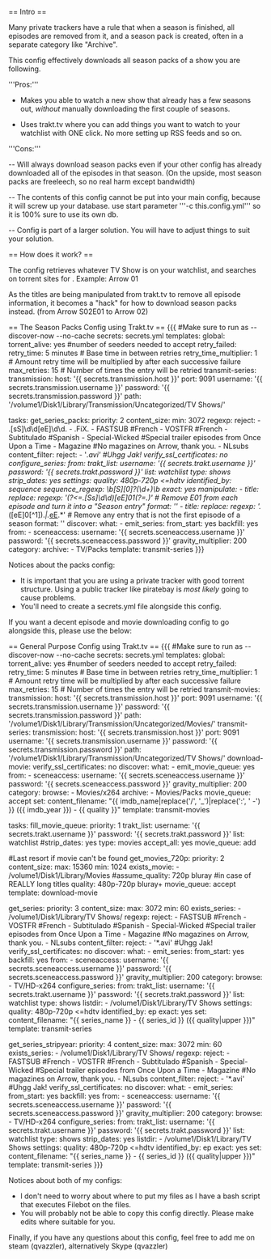 
== Intro ==

Many private trackers have a rule that when a season is finished, all episodes are removed from it, and a season pack is created, often in a separate category like "Archive".

This config effectively downloads all season packs of a show you are following.

'''Pros:'''

+ Makes you able to watch a new show that already has a few seasons out, _without_ manually downloading the first couple of seasons.

+ Uses trakt.tv where you can add things you want to watch to your watchlist with ONE click. No more setting up RSS feeds and so on.

'''Cons:'''

-- Will always download season packs even if your other config has already downloaded all of the episodes in that season. (On the upside, most season packs are freeleech, so no real harm except bandwidth)

-- The contents of this config cannot be put into your main config, because it will screw up your database. use start parameter '''-c this.config.yml''' so it is 100% sure to use its own db.

-- Config is part of a larger solution. You will have to adjust things to suit your solution.

== How does it work? == 

The config retrieves whatever TV Show is on your watchlist, and searches on torrent sites for <Name> <Season Number>. Example: Arrow 01

As the titles are being manipulated from trakt.tv to remove all episode information, it becomes a "hack" for how to download season packs instead. (from Arrow S02E01 to Arrow 02)

== The Season Packs Config using Trakt.tv ==
{{{
#Make sure to run as --discover-now --no-cache
secrets: secrets.yml
templates:
  global:
    torrent_alive: yes #number of seeders needed to accept
    retry_failed:
      retry_time: 5 minutes # Base time in between retries
      retry_time_multiplier: 1 # Amount retry time will be multiplied by after each successive failure
      max_retries: 15 # Number of times the entry will be retried
  transmit-series:
    transmission:
      host: '{{ secrets.transmission.host }}'
      port: 9091
      username: '{{ secrets.transmission.username }}'
      password: '{{ secrets.transmission.password }}'
      path: '/volume1/Disk1/Library/Transmission/Uncategorized/TV Shows/'

tasks:
  get_series_packs:
    priority: 2
    content_size:
      min: 3072
    regexp:
      reject:
        - \.[sS]\d\d[eE]\d\d\.
        - \.FiX\.
        - FASTSUB #French
        - VOSTFR #French
        - Subtitulado #Spanish
        - Special-Wicked #Special trailer episodes from Once Upon a Time
        - Magazine #No magazines on Arrow, thank you.
        - NLsubs
    content_filter:
      reject:
        - '*.avi' #Uhgg Jak!
    verify_ssl_certificates: no
    configure_series:
      from:
        trakt_list:
          username: '{{ secrets.trakt.username }}'
          password: '{{ secrets.trakt.password }}'
          list: watchlist
          type: shows
          strip_dates: yes
      settings:
        quality: 480p-720p <=hdtv
        identified_by: sequence
        sequence_regexp: \b[S][0]?(\d+)\b
        exact: yes
    manipulate:
      - title:
          replace:
            regexp: '(?<=\.[Ss]\d\d)[eE]01(?=\.)' # Remove E01 from each episode and turn it into a "Season entry"
            format: ''
      - title:
          replace:
            regexp: '.*([eE]0[^1]).*|.*[eE]([1-9]\d).*' # Remove any entry that is not the first episode of a season
            format: ''
    discover:
      what:
        - emit_series:
            from_start: yes
            backfill: yes
      from:
        - sceneaccess:
            username: '{{ secrets.sceneaccess.username }}'
            password: '{{ secrets.sceneaccess.password }}'
            gravity_multiplier: 200
            category:
              archive:
                - TV/Packs
    template: transmit-series
}}}

Notices about the packs config:
- It is important that you are using a private tracker with good torrent structure. Using a public tracker like piratebay is _most likely_ going to cause problems.
- You'll need to create a secrets.yml file alongside this config.

If you want a decent episode and movie downloading config to go alongside this, please use the below:

== General Purpose Config using Trakt.tv ==
{{{
#Make sure to run as --discover-now --no-cache
secrets: secrets.yml
templates:
  global:
    torrent_alive: yes #number of seeders needed to accept
    retry_failed:
      retry_time: 5 minutes # Base time in between retries
      retry_time_multiplier: 1 # Amount retry time will be multiplied by after each successive failure
      max_retries: 15 # Number of times the entry will be retried
  transmit-movies:
    transmission:
      host: '{{ secrets.transmission.host }}'
      port: 9091
      username: '{{ secrets.transmission.username }}'
      password: '{{ secrets.transmission.password }}'
      path: '/volume1/Disk1/Library/Transmission/Uncategorized/Movies/'
  transmit-series:
    transmission:
      host: '{{ secrets.transmission.host }}'
      port: 9091
      username: '{{ secrets.transmission.username }}'
      password: '{{ secrets.transmission.password }}'
      path: '/volume1/Disk1/Library/Transmission/Uncategorized/TV Shows/'
  download-movie:
    verify_ssl_certificates: no
    discover:
      what:
        - emit_movie_queue: yes
      from:
        - sceneaccess:
            username: '{{ secrets.sceneaccess.username }}'
            password: '{{ secrets.sceneaccess.password }}'
            gravity_multiplier: 200
            category:
              browse:
                - Movies/x264
              archive:
                - Movies/Packs
    movie_queue: accept
    set:
      content_filename: "{{ imdb_name|replace('/', '_')|replace(':', ' -') }} ({{ imdb_year }}) - {{ quality }}"
    template: transmit-movies

tasks:
  fill_movie_queue:
    priority: 1
    trakt_list:
      username: '{{ secrets.trakt.username }}'
      password: '{{ secrets.trakt.password }}'
      list: watchlist
      #strip_dates: yes
      type: movies
    accept_all: yes
    movie_queue: add

  #Last resort if movie can't be found
  get_movies_720p:
    priority: 2
    content_size:
      max: 15360
      min: 1024
    exists_movie:
      - /volume1/Disk1/Library/Movies
    #assume_quality: 720p bluray #in case of REALLY long titles
    quality: 480p-720p bluray+
    movie_queue: accept
    template: download-movie

  get_series:
    priority: 3
    content_size:
      max: 3072
      min: 60
    exists_series:
      - /volume1/Disk1/Library/TV Shows/
    regexp:
      reject:
        - FASTSUB #French
        - VOSTFR #French
        - Subtitulado #Spanish
        - Special-Wicked #Special trailer episodes from Once Upon a Time
        - Magazine #No magazines on Arrow, thank you.
        - NLsubs
    content_filter:
      reject:
        - '*.avi' #Uhgg Jak!
    verify_ssl_certificates: no
    discover:
      what:
        - emit_series:
            from_start: yes
            backfill: yes
      from:
        - sceneaccess:
            username: '{{ secrets.sceneaccess.username }}'
            password: '{{ secrets.sceneaccess.password }}'
            gravity_multiplier: 200
            category:
              browse:
                - TV/HD-x264
    configure_series:
      from:
        trakt_list:
          username: '{{ secrets.trakt.username }}'
          password: '{{ secrets.trakt.password }}'
          list: watchlist
          type: shows
        listdir:
          - /volume1/Disk1/Library/TV Shows
      settings:
        quality: 480p-720p <=hdtv
        identified_by: ep
        exact: yes
    set:
      content_filename: "{{ series_name }} - {{ series_id }} ({{ quality|upper }})"
    template: transmit-series

  get_series_stripyear:
    priority: 4
    content_size:
      max: 3072
      min: 60
    exists_series:
      - /volume1/Disk1/Library/TV Shows/
    regexp:
      reject:
        - FASTSUB #French
        - VOSTFR #French
        - Subtitulado #Spanish
        - Special-Wicked #Special trailer episodes from Once Upon a Time
        - Magazine #No magazines on Arrow, thank you.
        - NLsubs
    content_filter:
      reject:
        - '*.avi' #Uhgg Jak!
    verify_ssl_certificates: no
    discover:
      what:
        - emit_series:
            from_start: yes
            backfill: yes
      from:
        - sceneaccess:
            username: '{{ secrets.sceneaccess.username }}'
            password: '{{ secrets.sceneaccess.password }}'
            gravity_multiplier: 200
            category:
              browse:
                - TV/HD-x264
    configure_series:
      from:
        trakt_list:
          username: '{{ secrets.trakt.username }}'
          password: '{{ secrets.trakt.password }}'
          list: watchlist
          type: shows
          strip_dates: yes
        listdir:
          - /volume1/Disk1/Library/TV Shows
      settings:
        quality: 480p-720p <=hdtv
        identified_by: ep
        exact: yes
    set:
      content_filename: "{{ series_name }} - {{ series_id }} ({{ quality|upper }})"
    template: transmit-series
}}}

Notices about both of my configs:
- I don't need to worry about where to put my files as I have a bash script that executes Filebot on the files.
- You will probably not be able to copy this config directly. Please make edits where suitable for you.

Finally, if you have any questions about this config, feel free to add me on steam (qvazzler), alternatively Skype (qvazzler)